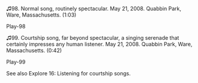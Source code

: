 ♫98. Normal song, routinely spectacular. May 21, 2008. Quabbin Park,
Ware, Massachusetts. (1:03)

Play-98

♫99. Courtship song, far beyond spectacular, a singing serenade that
certainly impresses any human listener. May 21, 2008. Quabbin Park,
Ware, Massachusetts. (0:42)

Play-99

See also Explore 16: Listening for courtship songs.
